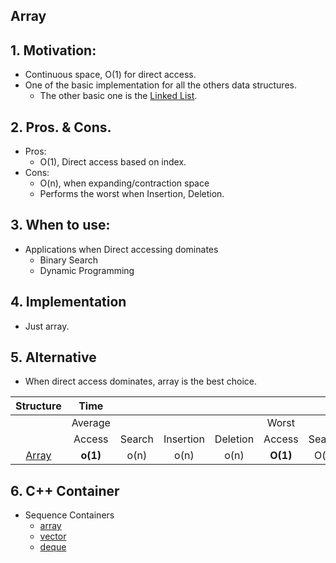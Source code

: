 ## Array
## 1. Motivation: 
- Continuous space, O(1) for direct access.
- One of the basic implementation for all the others data structures. 
    - The other basic one is the [Linked List](../1_DataStructure/ch4_LinkedList/4_1_SinglyLinkedList.md).

## 2. Pros. & Cons.
- Pros: 
    - O(1), Direct access based on index.
- Cons:
    - O(n), when expanding/contraction space 
    - Performs the worst when Insertion, Deletion.
## 3. When to use:
- Applications when Direct accessing dominates
    - Binary Search
    - Dynamic Programming

## 4. Implementation
- Just array.

## 5. Alternative
- When direct access dominates, array is the best choice.

Structure |**Time**| | | | | | | |**Space**
:-----:|:-----:|:-----:|:-----:|:-----:|:-----:|:-----:|:-----:|:-----:|:-----:
 ||Average| | | |Worst| | | |Worst
 ||Access|Search|Insertion|Deletion|Access|Search|Insertion|Deletion|-
[Array](/Array.md)|**o(1)**|o(n)|o(n)|o(n)|**O(1)**|O(n)|O(n)|O(n)|O(n)


## 6. C++ Container
- Sequence Containers
    - [array](../2_Containers/array/array.md)
    - [vector](../2_Containers/vector/vector.md)
    - [deque](../2_Containers/deque/deque.md)
